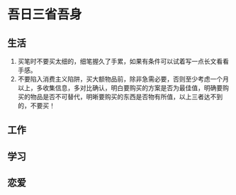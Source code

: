 # 吾日三省吾身

## 生活

1. 买笔时不要买太细的，细笔握久了手累，如果有条件可以试着写一点长文看看手感。
2. 不要陷入消费主义陷阱，买大额物品前，除非急需必要，否则至少考虑一个月以上，多收集信息，多对比确认，明白要购买的方案是否为最佳值，明确要购买的物品是否不可替代，明晰要购买的东西是否物有所值，以上三者达不到的，不要买！

## 工作



## 学习



## 恋爱